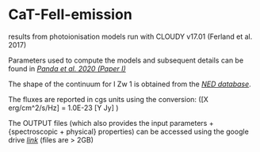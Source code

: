 # CaT-FeII-emission
results from photoionisation models run with CLOUDY v17.01 (Ferland et al. 2017)

Parameters used to compute the models and subsequent details can be found in *[Panda et al. 2020 (Paper I)](https://www.arxiv.org)*


The shape of the continuum for I Zw 1 is obtained from the *[NED database](http://ned.ipac.caltech.edu/cgi-bin/datasearch?search_type=Photo_id&objid=2195&objname=UGC%2000545&img_stamp=YES&hconst=73.0&omegam=0.27&omegav=0.73&corr_z=1&of=table)*. 

The fluxes are reported in cgs units using the conversion: ([X erg/cm^2/s/Hz] = 1.0E-23 [Y Jy] )

The OUTPUT files (which also provides the input parameters + {spectroscopic + physical} properties) can be accessed using the google drive *[link](https://drive.google.com/open?id=1pDN2LdNh4rkPY84q20_D3nWlJpwRbtfw)* (files are > 2GB)
